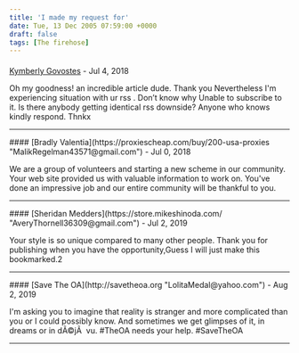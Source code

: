 ```yaml
---
title: 'I made my request for'
date: Tue, 13 Dec 2005 07:59:00 +0000
draft: false
tags: [The firehose]
---
```



#### 
[Kymberly Govostes](https://proxiescheap.com/buy/200-usa-proxies "BertBayliff41188@gmail.com") - <time datetime="2018-07-12 10:40:31">Jul 4, 2018</time>

Oh my goodness! an incredible article dude. Thank you Nevertheless I'm experiencing situation with ur rss . Don’t know why Unable to subscribe to it. Is there anybody getting identical rss downside? Anyone who knows kindly respond. Thnkx
<hr />
#### 
[Bradly Valentia](https://proxiescheap.com/buy/200-usa-proxies "MalikRegelman43571@gmail.com") - <time datetime="2018-07-15 23:02:21">Jul 0, 2018</time>

We are a group of volunteers and starting a new scheme in our community. Your web site provided us with valuable information to work on. You've done an impressive job and our entire community will be thankful to you.
<hr />
#### 
[Sheridan Medders](https://store.mikeshinoda.com/ "AveryThornell36309@gmail.com") - <time datetime="2019-07-30 06:40:19">Jul 2, 2019</time>

Your style is so unique compared to many other people. Thank you for publishing when you have the opportunity,Guess I will just make this bookmarked.2
<hr />
#### 
[Save The OA](http://savetheoa.org "LolitaMedal@yahoo.com") - <time datetime="2019-08-13 12:48:28">Aug 2, 2019</time>

I'm asking you to imagine that reality is stranger and more complicated than you or I could possibly know. And sometimes we get glimpses of it, in dreams or in dÃ©jÃ  vu. #TheOA needs your help. #SaveTheOA
<hr />
